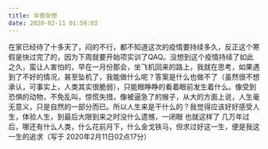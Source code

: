 ```yaml
---
title: 半夜杂想
date: 2020-02-11 01:59:03
---
```



在家已经待了十多天了，闷的不行，都不知道这次的疫情要持续多久，反正这个寒假是快过完了的，因为下周就要开始项实训了QAQ。没想到这个疫情持续了如此之久，蛮让人害怕的，早在一月份那会，坐飞机回来的路上，我就在思考，如果遇到了不好的情况，甚至坠机了，我能做什么呢？答案是什么也做不了（虽然很不想承认，可事实上，人类其实很脆弱），只能眼睁睁的看着眼前发生着什么。像受到恐惧的动物，不免乱叫，惊慌失措，像被逼急了的猴子，从大的方面上说，人生毫无意义，只是自然的一部分而已。所以人生来是干什么的？我觉得应该好好感受人生，体验人生，到最后大限到来之时没什么遗憾，一闭眼 也就这样了
几万年过后，哪还有什么人类，什么花前月下，什么金戈铁马，但求过好这一生，便是我这一生的追求（写于 2020年2月11日02点17分）